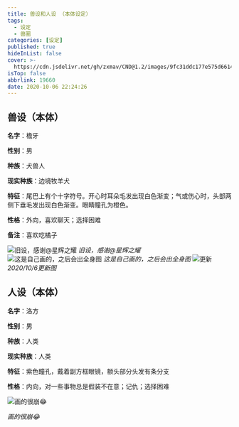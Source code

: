 ```yaml
---
title: 兽设和人设 （本体设定）
tags:
  - 设定
  - 兽圈
categories: [设定]
published: true
hideInList: false
cover: >-
  https://cdn.jsdelivr.net/gh/zxmav/CND@1.2/images/9fc31ddc177e575d6614589d899d405c8d254d46.jpg
isTop: false
abbrlink: 19660
date: 2020-10-06 22:24:26
---
```



## 兽设（本体）

**名字**：檐牙



**性别**：男



**种族**：犬兽人



**现实种族**：边境牧羊犬



**特征**：尾巴上有个十字符号。开心时耳朵毛发出现白色渐变；气或伤心时，头部两侧下垂毛发出现白色渐变。眼睛瞳孔为橙色。

**性格**：外向，喜欢聊天；选择困难



**备注**：喜欢吃橘子

![旧设，感谢@星辉之耀](https://cdn.jsdelivr.net/gh/zxmav/CND@1.2/images/9fc31ddc177e575d6614589d899d405c8d254d46.jpg)
              *旧设，感谢@星辉之耀*
![这是自己画的，之后会出全身图](https://cdn.jsdelivr.net/gh/zxmav/CND@1.1/images/014029c00a2a50481ec813bd19ac2c861138f2b4.jpg)
         *这是自己画的，之后会出全身图*
     ![更新](https://cdn.jsdelivr.net/gh/zxmav/CND@1.9/images/zxmacc.png)
       *2020/10/6更新图*

## 人设（本体）



**名字**：洛方



**性别**：男



**种族**：人类



**现实种族**：人类



**特征**：紫色瞳孔，戴着副方框眼镜，额头部分头发有条分支



**性格**：内向，对一些事物总是假装不在意；记仇；选择困难

![画的很崩😂](https://cdn.jsdelivr.net/gh/zxmav/CND@1.2/images/196e9fa83cdb847bee1f993c7cbd0eee5d193865.jpg)

*画的很崩😂*
